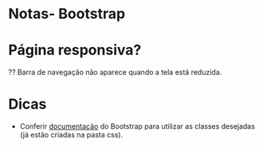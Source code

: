 # Notas- Bootstrap

# Página responsiva? 
?? Barra de navegação não aparece quando a tela está reduzida.

# Dicas
* Conferir [documentação](https://getbootstrap.com/docs/5.1/components/navbar/) do Bootstrap para utilizar as classes desejadas (já estão criadas na pasta css).